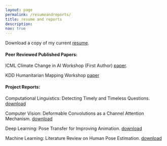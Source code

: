 ```yaml
---
layout: page
permalink: /resumeandreports/
title: resume and reports
description:
nav: true
---
```



Download a copy of my current <a href="../assets/pdf/Madhava_Paliyam_Resume.pdf" download>resume</a>.

#### Peer Reviewed Published Papers:
ICML Climate Change in AI Workshop (First Author) <a href="https://github.com/mangomadhava/reports/blob/main/Street2Sat.pdf" download>paper</a>.

KDD Humanitarian Mapping Workshop <a href="https://arxiv.org/abs/2006.16866" view>paper</a>


#### Project Reports:
Computational Linguistics: Detecting Timely and Timeless Questions. <a href="https://github.com/mangomadhava/reports/blob/main/TimelyWimely.pdf" download>download</a>

Computer Vision: Deformable Convolutions as a Channel Attention Mechanism.
<a href="https://github.com/mangomadhava/reports/blob/main/DEFCON_1.pdf" download>download</a>

Deep Learning: Pose Transfer for Improving Animation. <a href="https://github.com/mangomadhava/reports/blob/main/498L_Project_Report.pdf" download>download</a>

Machine Learning: Literature Review on Human Pose Estimation. <a href="https://github.com/mangomadhava/reports/blob/main/human_pose_est.pdf" download>download</a>
